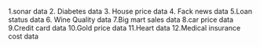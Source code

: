 1.sonar data
2. Diabetes data
3. House price data
4. Fack news data
5.Loan status data
6. Wine Quality data
7.Big mart sales data
8.car price data
9.Credit card data
10.Gold price data
11.Heart data
12.Medical insurance cost data
